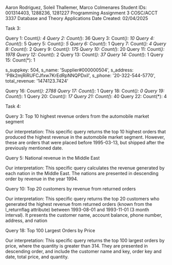 Aaron Rodriguez, Soleil Thallemer, Marco Colmenares
Student IDs: 001314403, 1288236, 1281227
Programming Assignment 3
COSC/ACCT 3337
Database and Theory Applications
Date Created: 02/04/2025



Task 3:


Query 1: 
Count(*):  4
Query 2: 
Count(*): 36
Query 3: 
Count(*): 10
Query 4: 
Count(*):  5
Query 5: 
Count(*):  5
Query 6: 
Count(*): 1
Query 7: 
Count(*): 4
Query 8: 
Count(*): 2
Query 9: 
Count(*): 175
Query 10: 
Count(*): 20
Query 11: 
Count(*): 1978
Query 12: 
Count(*): 2
Query 13: 
Count(*): 37
Query 14: 
Count(*): 1
Query 15: 
Count(*): 1


s_suppkey: 504,
s_name:  'Supplier#000000504', 
s_address: 'P8k2mjRiRUFCJfxw7KrEdRpNNQPDxiI', 
s_phone: '20-322-544-5770', 
total_revenue: '1474123.7424'


Query 16: 
Count(*): 2788
Query 17: 
Count(*): 1
Query 18: 
Count(*): 0
Query 19: 
Count(*): 1
Query 20:
Count(*): 17
Query 21:
Count(*): 40
Query 22: 
Count(*): 4





Task 4:

Query 3: Top 10 highest revenue orders from the automobile market segment

Our interpretation: This specific query returns the top 10 highest orders that produced the highest revenue in the automobile market segment. However, these are orders that were placed before 1995-03-13, but shipped after the previously mentioned date.

Query 5: National revenue in the Middle East

Our interpretation: This specific query calculates the revenue generated by each nation in the Middle East. The nations are presented in descending order by revenue in the year 1994.

Query 10: Top 20 customers by revenue from returned orders

Our interpretation: This specific query returns the top 20 customers who generated the highest revenue from returned orders (known from the l_returnflag attribute) between 1993-08-01 and 1993-11-01 (3 month interval). It presents the customer name, account balance, phone number, address, and nation

Query 18: Top 100 Largest Orders by Price

Our interpretation: This specific query returns the top 100 largest orders by price, where the quantity is greater than 314. They are presented in descending order, and include the customer name and key, order key and date, total price, and quantity.






